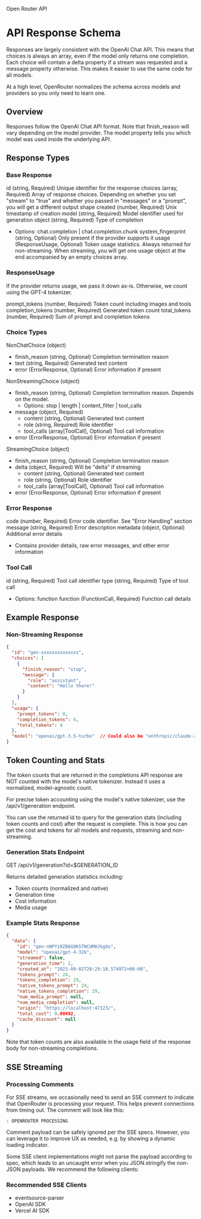 Open Router API

# API Response Schema

Responses are largely consistent with the OpenAI Chat API. This means that choices is always an array, even if the model only returns one completion. Each choice will contain a delta property if a stream was requested and a message property otherwise. This makes it easier to use the same code for all models.

At a high level, OpenRouter normalizes the schema across models and providers so you only need to learn one.

## Overview
Responses follow the OpenAI Chat API format. Note that finish_reason will vary depending on the model provider. The model property tells you which model was used inside the underlying API.

## Response Types

### Base Response
id (string, Required) Unique identifier for the response
choices (array, Required) Array of response choices. Depending on whether you set "stream" to "true" and whether you passed in "messages" or a "prompt", you will get a different output shape
created (number, Required) Unix timestamp of creation
model (string, Required) Model identifier used for generation
object (string, Required) Type of completion
  * Options: chat.completion | chat.completion.chunk
system_fingerprint (string, Optional) Only present if the provider supports it
usage (ResponseUsage, Optional) Token usage statistics. Always returned for non-streaming. When streaming, you will get one usage object at the end accompanied by an empty choices array.

### ResponseUsage
If the provider returns usage, we pass it down as-is. Otherwise, we count using the GPT-4 tokenizer.

prompt_tokens (number, Required) Token count including images and tools
completion_tokens (number, Required) Generated token count
total_tokens (number, Required) Sum of prompt and completion tokens

### Choice Types

NonChatChoice (object)
  * finish_reason (string, Optional) Completion termination reason
  * text (string, Required) Generated text content
  * error (ErrorResponse, Optional) Error information if present

NonStreamingChoice (object)
  * finish_reason (string, Optional) Completion termination reason. Depends on the model.
    * Options: stop | length | content_filter | tool_calls
  * message (object, Required)
    * content (string, Optional) Generated text content
    * role (string, Required) Role identifier
    * tool_calls (array[ToolCall], Optional) Tool call information
  * error (ErrorResponse, Optional) Error information if present

StreamingChoice (object)
  * finish_reason (string, Optional) Completion termination reason
  * delta (object, Required) Will be "delta" if streaming
    * content (string, Optional) Generated text content
    * role (string, Optional) Role identifier
    * tool_calls (array[ToolCall], Optional) Tool call information
  * error (ErrorResponse, Optional) Error information if present

### Error Response
code (number, Required) Error code identifier. See "Error Handling" section
message (string, Required) Error description
metadata (object, Optional) Additional error details
  * Contains provider details, raw error messages, and other error information

### Tool Call
id (string, Required) Tool call identifier
type (string, Required) Type of tool call
  * Options: function
function (FunctionCall, Required) Function call details

## Example Response

### Non-Streaming Response
```json
{
  "id": "gen-xxxxxxxxxxxxxx",
  "choices": [
    {
      "finish_reason": "stop",
      "message": {
        "role": "assistant",
        "content": "Hello there!"
      }
    }
  ],
  "usage": {
    "prompt_tokens": 0,
    "completion_tokens": 4,
    "total_tokens": 4
  },
  "model": "openai/gpt-3.5-turbo"  // Could also be "anthropic/claude-2.1", etc, depending on the "model" that ends up being used
}
```

## Token Counting and Stats

The token counts that are returned in the completions API response are NOT counted with the model's native tokenizer. Instead it uses a normalized, model-agnostic count.

For precise token accounting using the model's native tokenizer, use the /api/v1/generation endpoint.

You can use the returned id to query for the generation stats (including token counts and cost) after the request is complete. This is how you can get the cost and tokens for all models and requests, streaming and non-streaming.

### Generation Stats Endpoint
GET /api/v1/generation?id=$GENERATION_ID

Returns detailed generation statistics including:
  * Token counts (normalized and native)
  * Generation time
  * Cost information
  * Media usage

### Example Stats Response
```json
{
  "data": {
    "id": "gen-nNPYi0ZB6GOK5TNCUMHJGgXo",
    "model": "openai/gpt-4-32k",
    "streamed": false,
    "generation_time": 2,
    "created_at": "2023-09-02T20:29:18.574972+00:00",
    "tokens_prompt": 24,
    "tokens_completion": 29,
    "native_tokens_prompt": 24,
    "native_tokens_completion": 29,
    "num_media_prompt": null,
    "num_media_completion": null,
    "origin": "https://localhost:47323/",
    "total_cost": 0.00492,
    "cache_discount": null
  }
}
```

Note that token counts are also available in the usage field of the response body for non-streaming completions.

## SSE Streaming

### Processing Comments
For SSE streams, we occasionally need to send an SSE comment to indicate that OpenRouter is processing your request. This helps prevent connections from timing out. The comment will look like this:
```
: OPENROUTER PROCESSING
```

Comment payload can be safely ignored per the SSE specs. However, you can leverage it to improve UX as needed, e.g. by showing a dynamic loading indicator.

Some SSE client implementations might not parse the payload according to spec, which leads to an uncaught error when you JSON.stringify the non-JSON payloads. We recommend the following clients:

### Recommended SSE Clients
  * eventsource-parser
  * OpenAI SDK
  * Vercel AI SDK